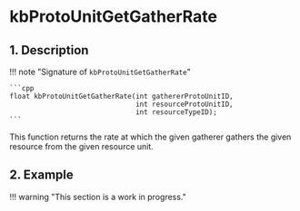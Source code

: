# kbProtoUnitGetGatherRate

## 1. Description

!!! note "Signature of `kbProtoUnitGetGatherRate`"

    ```cpp
    float kbProtoUnitGetGatherRate(int gathererProtoUnitID,
                                   int resourceProtoUnitID,
                                   int resourceTypeID);
    ```

This function returns the rate at which the given gatherer gathers the given
resource from the given resource unit.

## 2. Example

!!! warning "This section is a work in progress."
